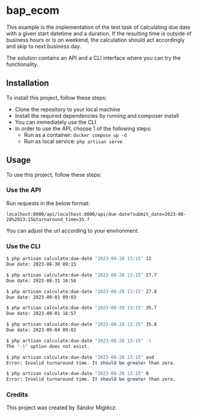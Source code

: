 # bap_ecom

This example is the implementation of the test task of calculating due date with a given start datetime and a duration. If the resulting time is outside of business hours or is on weekend, the calculation should act accordingly and skip to next business day.

The solution contains an API and a CLI interface where you can try the functionality.

## Installation

To install this project, follow these steps:

- Clone the repository to your local machine
- Install the required dependencies by running and composer install
- You can immediately use the CLI
- In order to use the API, choose 1 of the following steps:
	- Run as a container: `docker compose up -d`
	- Run as local service: ```php artisan serve```

## Usage
To use this project, follow these steps:

### Use the API

Run requests in the below format:
```
localhost:8000/api/localhost:8000/api/due-date?submit_date=2023-08-28%2013:15&turnaround_time=35.7
```
You can adjust the url according to your environment.

### Use the CLI

```sh
$ php artisan calculate:due-date "2023-08-28 13:15" 12
Due date: 2023-08-30 09:15

$ php artisan calculate:due-date "2023-08-28 13:15" 27.7
Due date: 2023-08-31 16:56

$ php artisan calculate:due-date "2023-08-28 13:15" 27.8
Due date: 2023-09-01 09:03

$ php artisan calculate:due-date "2023-08-28 13:15" 35.7
Due date: 2023-09-01 16:57

$ php artisan calculate:due-date "2023-08-28 13:15" 35.8
Due date: 2023-09-04 09:02

$ php artisan calculate:due-date "2023-08-28 13:15" -1
The "-1" option does not exist.

$ php artisan calculate:due-date "2023-08-28 13:15" asd
Error: Invalid turnaround time. It should be greater than zero.

$ php artisan calculate:due-date "2023-08-28 13:15" 0
Error: Invalid turnaround time. It should be greater than zero.
```

### Credits

This project was created by Sándor Miglécz.